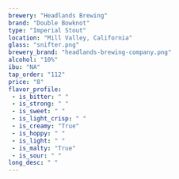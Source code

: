 ```yaml
---
brewery: "Headlands Brewing"
brand: "Double Bowknot"
type: "Imperial Stout"
location: "Mill Valley, California"
glass: "snifter.png"
brewery_brand: "headlands-brewing-company.png"
alcohol: "10%"
ibu: "NA"
tap_order: "112"
price: "8"
flavor_profile:
 - is_bitter: " "
 - is_strong: " "
 - is_sweet: " "
 - is_light_crisp: " "
 - is_creamy: "True"
 - is_hoppy: " "
 - is_light: " "
 - is_malty: "True"
 - is_sour: " "
long_desc: " "
---
```

